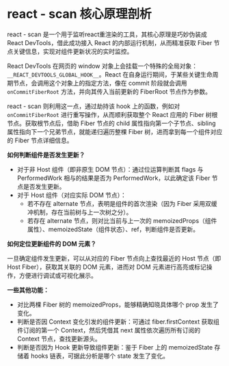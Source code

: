 # react - scan 核心原理剖析

react - scan 是一个用于监听react重渲染的工具，其核心原理是巧妙伪装成 React DevTools，借此成功接入 React 的内部运行机制，从而精准获取 Fiber 节点关键信息，实现对组件更新状况的实时监控。

React DevTools 在网页的 window 对象上会挂载一个特殊的全局对象：`__REACT_DEVTOOLS_GLOBAL_HOOK__`。React 在自身运行期间，于某些关键生命周期节点，会调用这个对象上的指定方法，像在 commit 阶段就会调用 `onCommitFiberRoot` 方法，并向其传入当前更新的 FiberRoot 节点作为参数。

react - scan 则利用这一点，通过劫持该 hook 上的函数，例如对 `onCommitFiberRoot` 进行重写操作，从而顺利获取整个 React 应用的 Fiber 树根节点。获取根节点后，借助 Fiber 节点的 child 属性指向第一个子节点、sibling 属性指向下一个兄弟节点，就能递归遍历整棵 Fiber 树，进而拿到每一个组件对应的 Fiber 节点详细信息。

**如何判断组件是否发生更新？**

  * 对于非 Host 组件（即非原生 DOM 节点）：通过位运算判断其 flags 与 PerformedWork 相与的结果是否为 PerformedWork，以此确定该 Fiber 节点是否发生更新。
  * 对于 Host 组件（对应实际 DOM 节点）：
    * 若不存在 alternate 节点，表明是组件的首次渲染（因为 Fiber 采用双缓冲机制，存在当前树与上一次树之分）。
    * 若存在 alternate 节点，则对比当前与上一次的 memoizedProps（组件属性）、memoizedState（组件状态）、ref，判断组件是否更新。

**如何定位更新组件的 DOM 元素？**

一旦确定组件发生更新，可以从对应的 Fiber 节点向上查找最近的 Host 节点（即 Host Fiber），获取其关联的 DOM 元素，进而对 DOM 元素进行高亮或标记操作，方便进行调试或可视化展示。

**一些其他功能：**

  * 对比两棵 Fiber 树的 memoizedProps，能够精确知晓具体哪个 prop 发生了变化。
  * 判断是否因 Context 变化引发的组件更新：可通过 fiber.firstContext 获取组件订阅的第一个 Context，然后凭借其 next 属性依次遍历所有订阅的 Context 节点，查找更新源头。
  * 判断是否因为 Hook 更新导致组件更新：鉴于 Fiber 上的 memoizedState 存储着 hooks 链表，可据此分析是哪个 state 发生了变化。